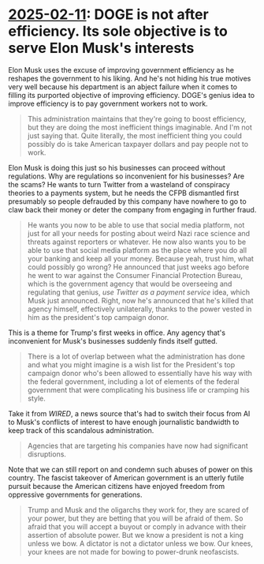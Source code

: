 # [2025-02-11](https://s3.amazonaws.com/writecomments.com/transcripts/4fc4900482a4e21ab2524c7ef2274bbc.csv): DOGE is not after efficiency. Its sole objective is to serve Elon Musk's interests

Elon Musk uses the excuse of improving government efficiency as he reshapes the government to his liking. And he's not hiding his true motives very well because his department is an abject failure when it comes to filling its purported objective of improving efficiency. DOGE's genius idea to improve efficiency is to pay government workers not to work.

> This administration maintains that they're going to boost efficiency, but they are doing the most inefficient things imaginable. And I'm not just saying that. Quite literally, the most inefficient thing you could possibly do is take American taxpayer dollars and pay people not to work.

Elon Musk is doing this just so his businesses can proceed without regulations. Why are regulations so inconvenient for his businesses? Are the scams? He wants to turn Twitter from a wasteland of conspiracy theories to a payments system, but he needs the CFPB dismantled first presumably so people defrauded by this company have nowhere to go to claw back their money or deter the company from engaging in further fraud.

> He wants you now to be able to use that social media platform, not just for all your needs for posting about weird Nazi race science and threats against reporters or whatever. He now also wants you to be able to use that social media platform as the place where you do all your banking and keep all your money. Because yeah, trust him, what could possibly go wrong? He announced that just weeks ago before he went to war against the Consumer Financial Protection Bureau, which is the government agency that would be overseeing and regulating that genius, _use Twitter as a payment service_ idea, which Musk just announced. Right, now he's announced that he's killed that agency himself, effectively unilaterally, thanks to the power vested in him as the president's top campaign donor.

This is a theme for Trump's first weeks in office. Any agency that's inconvenient for Musk's businesses suddenly finds itself gutted.

> There is a lot of overlap between what the administration has done and what you might imagine is a wish list
for the President's top campaign donor who's been allowed to essentially have his way with the federal government, including a lot of elements of the federal government that were complicating his business life or cramping his style.

Take it from _WIRED_, a news source that's had to switch their focus from AI to Musk's conflicts of interest to have enough journalistic bandwidth to keep track of this scandalous administration.

> Agencies that are targeting his companies have now had significant disruptions.

Note that we can still report on and condemn such abuses of power on this country. The fascist takeover of American government is an utterly futile pursuit because the American citizens have enjoyed freedom from oppressive governments for generations.

> Trump and Musk and the oligarchs they work for, they are scared of your power, but they are betting that you will be afraid of them. So afraid that you will accept a buyout or comply in advance with their assertion of absolute power. But we know a president is not a king unless we bow. A dictator is not a dictator unless we bow. Our knees, your knees are not made for bowing to power-drunk neofascists.
